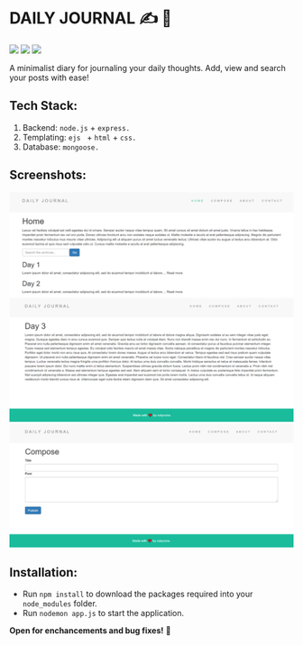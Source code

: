 # DAILY JOURNAL ✍️ 📖

[![](https://img.shields.io/badge/Made_with-NODE-brightgreen?style=for-the-badge&logo=node.js)](https://nodejs.org/en/)
[![](https://img.shields.io/badge/DATABASE-MONGODB-green?style=for-the-badge&logo=mongodb)](https://www.mongodb.com/)
[![](https://img.shields.io/badge/IDE-VSCode-blue?style=for-the-badge&logo=visual-studio-code)](https://code.visualstudio.com/)

A minimalist diary for journaling your daily thoughts. Add, view and search your posts with ease!

## Tech Stack:
1. Backend: `node.js` + `express.`
2. Templating: `ejs ` + `html` + `css.`
3. Database: `mongoose.`

## Screenshots:
<img src="https://github.com/rubyruins/daily-journal/blob/master/screenshots/1.PNG">
<img src="https://github.com/rubyruins/daily-journal/blob/master/screenshots/2.PNG">
<img src="https://github.com/rubyruins/daily-journal/blob/master/screenshots/3.PNG">

## Installation:

- Run `npm install` to download the packages required into your `node_modules` folder.
- Run `nodemon app.js` to start the application.

**Open for enchancements and bug fixes!** 🤗
